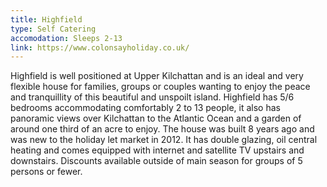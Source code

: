 ```yaml
---
title: Highfield
type: Self Catering
accomodation: Sleeps 2-13
link: https://www.colonsayholiday.co.uk/
---
```


Highfield is well positioned at Upper Kilchattan and is an ideal and very flexible house for families, groups or couples wanting to enjoy the peace and tranquillity of this beautiful and unspoilt island. Highfield has 5/6 bedrooms accommodating comfortably 2 to 13 people, it also has panoramic views over Kilchattan to the Atlantic Ocean and a garden of around one third of an acre to enjoy. The house was built 8 years ago and was new to the holiday let market in 2012. It has double glazing, oil central heating and comes equipped with internet and satellite TV upstairs and downstairs.  Discounts available outside of main season for groups of 5 persons or fewer.